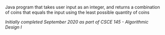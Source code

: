 Java program that takes user input as an integer, and returns a combination of coins that equals the input using the least possible quantity of coins

*Initially completed September 2020 as part of CSCE 145 - Algorithmic Design I*
